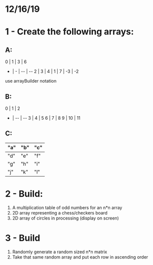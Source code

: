 # 12/16/19

# 1 - Create the following arrays:

## A:

0 | 1 | 3  | 6
- | - | -- | --
2 | 3 | 4  |
1 | 7 | -3 | -2

use arrayBuilder notation

## B:

0 | 1  | 2
- | -- | --
3 | 4  | 5
6 | 7  | 8
9 | 10 | 11

## C:

"a" | "b" | "c"
--- | --- | ---
"d" | "e" | "f"
"g" | "h" | "i"
"j" | "k" | "l"

# 2 - Build:

1. A multiplication table of odd numbers for an n*n array
2. 2D array representing a chess/checkers board
3. 2D array of circles in processing (display on screen)

# 3 - Build

1. Randomly generate a random sized n*n matrix
2. Take that same random array and put each row in ascending order
